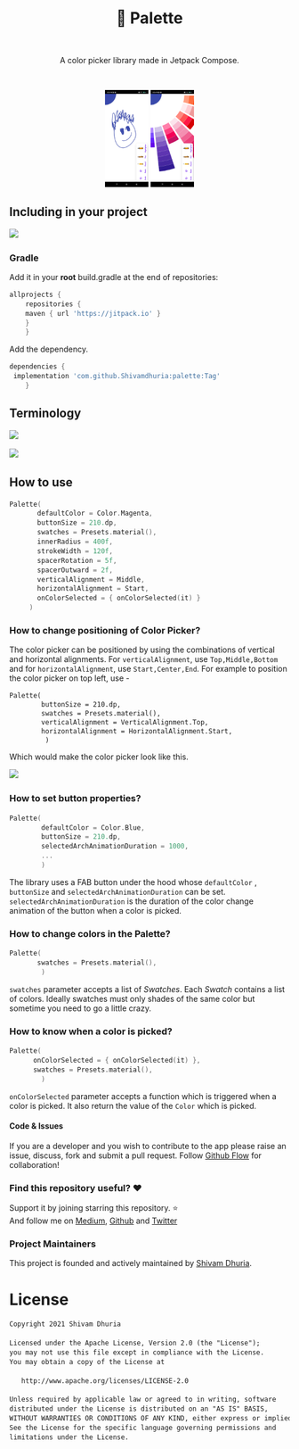 <h1 align="center">🌈 Palette</h1></br>

<p align="center">
A color picker library made in Jetpack Compose.
</p>
</br>
<p align="center">
<img src="https://github.com/Shivamdhuria/ComposeSketch/blob/master/assets/1.png" width="15.5%"/>
<img src="https://github.com/Shivamdhuria/ComposeSketch/blob/master/assets/2.png" width="15.5%"/>
</p>

## Including in your project
[![](https://jitpack.io/v/Shivamdhuria/palette.svg)](https://jitpack.io/#Shivamdhuria/palette)
### Gradle 
Add it in your **root** build.gradle at the end of repositories:

```gradle
allprojects {
    repositories {
	maven { url 'https://jitpack.io' }
	}
    }
```
Add the dependency.
```gradle
dependencies {
 implementation 'com.github.Shivamdhuria:palette:Tag'
	}
```

## Terminology
<p align="start">
<img src="https://user-images.githubusercontent.com/10262897/152220146-277408d5-14e4-4ef7-84cd-646a17bbcae0.jpg"/>
</p>

<p align="start">
<img src="https://user-images.githubusercontent.com/10262897/152220196-80a2272a-a8aa-4596-b470-49adcac4e344.jpg"/>
</p>




## How to use
```kotlin
Palette(
       defaultColor = Color.Magenta,
       buttonSize = 210.dp,
       swatches = Presets.material(),
       innerRadius = 400f,
       strokeWidth = 120f,
       spacerRotation = 5f,
       spacerOutward = 2f,
       verticalAlignment = Middle,
       horizontalAlignment = Start,
       onColorSelected = { onColorSelected(it) }
     )
```
### How to change positioning of Color Picker?

The color picker can be positioned by using the combinations of vertical and horizontal alignments. For ```verticalAlignment```, use ```Top,Middle,Bottom``` and for ```horizontalAlignment```, use ```Start,Center,End```. For example to position the color picker on top left, use -
```
Palette(
        buttonSize = 210.dp,
        swatches = Presets.material(),
        verticalAlignment = VerticalAlignment.Top,
        horizontalAlignment = HorizontalAlignment.Start,
         )

```
Which would make the color picker look like this.
<p align="start">
<img src="https://user-images.githubusercontent.com/10262897/152209128-5a120494-7304-4274-8acb-e5d16df904a1.png" width="18%"/>
</p>

### How to set button properties?
```kotlin
Palette(
        defaultColor = Color.Blue,
        buttonSize = 210.dp,
        selectedArchAnimationDuration = 1000,
        ...
        )
```
The library uses a FAB button under the hood whose `defaultColor` , `buttonSize` and `selectedArchAnimationDuration` can be set. `selectedArchAnimationDuration` is the duration of the color change animation of the button when a color is picked.

### How to change colors in the Palette?

```kotlin
Palette(
       swatches = Presets.material(),
        )
```
`swatches` parameter accepts a list of *Swatches*. Each *Swatch* contains a list of colors. Ideally swatches must only shades of the same color but sometime you need to go a little crazy. 


### How to know when a color is picked?

```kotlin
Palette(
      onColorSelected = { onColorSelected(it) },
      swatches = Presets.material(),
        )
```
`onColorSelected` parameter accepts a function which is triggered when a color is picked. It also return the value of the `Color` which is picked.


#### Code & Issues
If you are a developer and you wish to contribute to the app please raise an issue, discuss, fork and submit a pull request. 
Follow [Github Flow](https://help.github.com/articles/github-flow/) for collaboration!

### Find this repository useful? :heart:
Support it by joining starring this repository. :star: <br>
And follow me on [Medium](https://medium.com/@shivamdhuria), [Github](https://github.com/Shivamdhuria) and [Twitter](https://twitter.com/shivamdhuria27)

### Project Maintainers
This project is founded and actively maintained by [Shivam Dhuria](https://github.com/Shivamdhuria). 


# License
```xml
Copyright 2021 Shivam Dhuria

Licensed under the Apache License, Version 2.0 (the "License");
you may not use this file except in compliance with the License.
You may obtain a copy of the License at

   http://www.apache.org/licenses/LICENSE-2.0

Unless required by applicable law or agreed to in writing, software
distributed under the License is distributed on an "AS IS" BASIS,
WITHOUT WARRANTIES OR CONDITIONS OF ANY KIND, either express or implied.
See the License for the specific language governing permissions and
limitations under the License.
```
